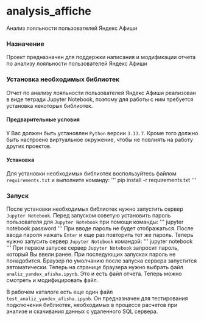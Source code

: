 # analysis_affiche
Анализ лояльности пользователей Яндекс Афиши

### Назначение

Проект предназначен для поддержки написания и модификации
отчета по анализу лояльности пользователей Яндекс Афиши

### Установка необходимых библиотек

Отчет по анализу лояльности пользователей Яндекс Афиши реализован в виде тетради Jupyter Notebook,
поэтому для работы с ним требуется установка некоторых библиотек.

#### Предварительные условия

У Вас должен быть установлен `Python` версии `3.13.7`.
Кроме того должно быть настроено виртуальное окружение, чтобы не повлиять на работу других проектов.

#### Установка

Для установки необходимых библиотек воспользуйтесь файлом `requirements.txt` и выполните команду:
'''
pip install -r requirements.txt
'''

### Запуск

После установки необходимых библиотек нужно запустить сервер `Jupyter Notebook`.
Перед запуском советую установить пароль пользователя для `Jupyter Notebook` при помощи команды:
'''
jupyter notebook password
'''
При вводе пароль не будет отображаться. После ввода пароля нажать `Enter` и еще раз повторить тот же пароль.
Теперь нужно запусить сервер `Jupyter Notebook` командой:
'''
jupyter notebook
'''
При первом запуске сервер `Jupyter Notebook` запросит пароль, который Вы ввели ранее.
При последующих запусках пароль не понадобится.
Браузер по умолчанию после запуска сервера запустится автоматически.
Теперь на странице браузера нужно выбрать файл `analiz_yandex_afisha.ipynb`.
Это и есть файл отчета. Теперь можно смотреть и модифицировать файл.

В рабочем каталоге есть еще один файл `test_analiz_yandex_afisha.ipynb`.
Он предназначен для тестирования подключения библиотек, необходимых в процессе расчетов
при анализе и скачивания данных с удаленного SQL сервера.

